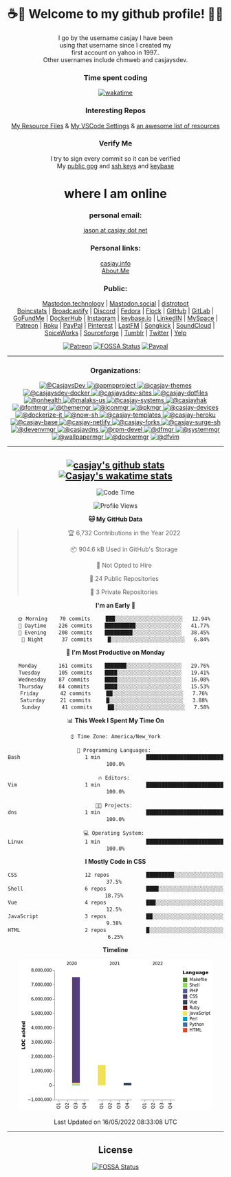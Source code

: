<div align="center">  
  
# <strong> ☕👋 Welcome to my github profile! 👋🚀 </strong>  
  
I go by the username casjay I have been  
using that username since I created my  
first account on yahoo in 1997..  
Other usernames include chmweb and casjaysdev.  

### <strong> Time spent coding </strong>  
[![wakatime](https://wakatime.com/badge/user/6d243b33-70c8-4cb8-be81-5e60f2da8818.svg)](https://wakatime.com/@6d243b33-70c8-4cb8-be81-5e60f2da8818)
  
### <strong> Interesting Repos </strong>  
[My Resource Files](https://github.com/casjay/resources) & 
[My VSCode Settings](https://github.com/casjay/vs-code) & 
[an awesome list of resources](https://github.com/casjay/awesome)
  
### <strong> Verify Me </strong>
I try to sign every commit so it can be verified  
My [public gpg](https://github.com/casjay/public/raw/main/jason.asc) and 
[ssh keys](https://github.com/casjay/public/raw/main/ssh_id.pub) and 
[keybase](https://keybase.io/casjay)  
  
# <strong> where I am online </strong>  
  
### <strong> personal email: </strong>  
[jason at casjay dot net](mailto:jason@casjay.net)  

### <strong> Personal links: </strong>  
[casjay.info](http://casjay.info)  
[About.Me](https://about.me/casjay)  
  
### <strong> Public: </strong>  
<a rel="me" href="https://mastodon.technology/@casjay">Mastodon.technology</a> | 
<a rel="me" href="https://mastodon.social/@casjay">Mastodon.social</a> | 
<a rel="me" href="https://distrotoot.com/@casjay">distrotoot</a>  
[Boincstats](https://boincstats.com/en/page/profile/user/34665/) | 
[Broadcastify](http://www.radioreference.com/apps/user/?uid=184850) | 
[Discord](https://discord.gg/z2wS84v) | 
[Fedora](https://copr.fedorainfracloud.org/coprs/casjay) | 
[Flock](http://casjay.flock.com) | 
[GitHub](http://github.com/casjay) | 
[GitLab](http://gitlab.com/casjay) | 
[GoFundMe](https://www.gofundme.com/casjay) | 
[DockerHub](https://hub.docker.com/r/casjay/) | 
[Instagram](https://www.instagram.com/casjay/) | 
[keybase.io](http://keybase.io/casjay) | 
[LinkedIN](http://linkedin.com/in/casjay) | 
[MySpace](https://myspace.com/casjay) | 
[Patreon](https://www.patreon.com/casjay) | 
[Roku](https://my.roku.com/add/casjaysdev) | 
[PayPal](https://paypal.me/casjaysdev) | 
[Pinterest](https://www.pinterest.com/casjaysdev) | 
[LastFM](https://www.last.fm/user/Casjay) | 
[Songkick](https://www.songkick.com/users/casjay) | 
[SoundCloud](https://soundcloud.com/casjay) | 
[SpiceWorks](https://community.spiceworks.com/people/casjay) | 
[Sourceforge](https://sourceforge.net/u/chmweb/profile/) | 
[Tumblr](https://casjay.tumblr.com) | 
[Twitter](https://twitter.com/casjay) | 
[Yelp](https://www.yelp.com/user_details?userid=vSxaZZdqte5WhkOlsPqReQ)  
  
[![Patreon](https://img.shields.io/badge/patreon-donate-orange.svg)](https://www.patreon.com/casjay) 
[![FOSSA Status](https://app.fossa.com/api/projects/git%2Bgithub.com%2Fcasjay%2Fcasjay.svg?type=shield)](https://app.fossa.com/projects/git%2Bgithub.com%2Fcasjay%2Fcasjay?ref=badge_shield) 
[![Paypal](https://img.shields.io/badge/Donate-PayPal-green.svg)](https://www.paypal.me/casjaysdev) 
    
---
### <strong> Organizations: </strong>  
[ ![@CasjaysDev](https://avatars.githubusercontent.com/u/20425123?s=64&v=4) ](https://github.com/CasjaysDev) 
[ ![@apmpproject](https://avatars.githubusercontent.com/u/43100239?s=64&v=4) ](https://github.com/apmpproject) 
[ ![@casjay-themes](https://avatars.githubusercontent.com/u/43266386?s=64&v=4) ](https://github.com/casjay-themes) 
[ ![@casjaysdev-docker](https://avatars.githubusercontent.com/u/43872460?s=64&v=4) ](https://github.com/casjaysdev-docker) 
[ ![@casjaysdev-sites](https://avatars.githubusercontent.com/u/46037693?s=64&v=4) ](https://github.com/casjaysdev-sites) 
[ ![@casjay-dotfiles](https://avatars.githubusercontent.com/u/46251966?s=64&v=4) ](https://github.com/casjay-dotfiles) 
[ ![@onhealth](https://avatars.githubusercontent.com/u/51725165?s=64&v=4) ](https://github.com/onhealth) 
[ ![@malaks-us](https://avatars.githubusercontent.com/u/52330029?s=64&v=4) ](https://github.com/malaks-us) 
[ ![@casjay-systems](https://avatars.githubusercontent.com/u/57676374?s=64&v=4) ](https://github.com/casjay-systems) 
[ ![@casjayhak](https://avatars.githubusercontent.com/u/58369351?s=64&v=4) ](https://github.com/casjayhak) 
[ ![@fontmgr](https://avatars.githubusercontent.com/u/59543287?s=64&v=4) ](https://github.com/fontmgr) 
[ ![@thememgr](https://avatars.githubusercontent.com/u/59550899?s=64&v=4) ](https://github.com/thememgr) 
[ ![@iconmgr](https://avatars.githubusercontent.com/u/59550989?s=64&v=4) ](https://github.com/iconmgr) 
[ ![@pkmgr](https://avatars.githubusercontent.com/u/59585618?s=64&v=4) ](https://github.com/pkmgr) 
[ ![@casjay-devices](https://avatars.githubusercontent.com/u/61310623?s=64&v=4) ](https://github.com/casjay-devices) 
[ ![@dockerize-it](https://avatars.githubusercontent.com/u/61954707?s=64&v=4) ](https://github.com/dockerize-it) 
[ ![@now-sh](https://avatars.githubusercontent.com/u/62222612?s=64&v=4) ](https://github.com/now-sh) 
[ ![@casjay-templates](https://avatars.githubusercontent.com/u/62282596?s=64&v=4) ](https://github.com/casjay-templates) 
[ ![@casjay-heroku](https://avatars.githubusercontent.com/u/62525368?s=64&v=4) ](https://github.com/casjay-heroku) 
[ ![@casjay-base](https://avatars.githubusercontent.com/u/68616363?s=64&v=4) ](https://github.com/casjay-base) 
[ ![@casjay-netlify](https://avatars.githubusercontent.com/u/68720283?s=64&v=4) ](https://github.com/casjay-netlify) 
[ ![@casjay-forks](https://avatars.githubusercontent.com/u/68832812?s=64&v=4) ](https://github.com/casjay-forks) 
[ ![@casjay-surge-sh](https://avatars.githubusercontent.com/u/69099894?s=64&v=4) ](https://github.com/casjay-surge-sh) 
[ ![@devenvmgr](https://avatars.githubusercontent.com/u/69414269?s=64&v=4) ](https://github.com/devenvmgr) 
[ ![@casjaydns](https://avatars.githubusercontent.com/u/69495418?s=64&v=4) ](https://github.com/casjaydns) 
[ ![@rpm-devel](https://avatars.githubusercontent.com/u/69617112?s=64&v=4) ](https://github.com/rpm-devel) 
[ ![@dfmgr](https://avatars.githubusercontent.com/u/69711097?s=64&v=4) ](https://github.com/dfmgr) 
[ ![@systemmgr](https://avatars.githubusercontent.com/u/69769925?s=64&v=4) ](https://github.com/systemmgr) 
[ ![@wallpapermgr](https://avatars.githubusercontent.com/u/69895055?s=64&v=4) ](https://github.com/wallpapermgr) 
[ ![@dockermgr](https://avatars.githubusercontent.com/u/70548863?s=64&v=4)](https://github.com/dockermgr) 
[ ![@dfvim](https://avatars.githubusercontent.com/u/94795046?s=200&v=4)](https://github.com/dfvim)  
  
---
[![casjay's github stats](https://github-readme-stats.vercel.app/api/?theme=dracula&show_icons=true&username=casjay)](https://github.com/casjay)  
[![Casjay's wakatime stats](https://github-readme-stats.vercel.app/api/wakatime?theme=dracula&show_icons=true&username=casjay)](https://github.com/casjay)
---
<!--START_SECTION:waka-->
![Code Time](http://img.shields.io/badge/Code%20Time-2%2C899%20hrs%2042%20mins-blue)

![Profile Views](http://img.shields.io/badge/Profile%20Views-4-blue)

**🐱 My GitHub Data** 

> 🏆 6,732 Contributions in the Year 2022
 > 
> 📦 904.6 kB Used in GitHub's Storage 
 > 
> 🚫 Not Opted to Hire
 > 
> 📜 24 Public Repositories 
 > 
> 🔑 3 Private Repositories  
 > 
**I'm an Early 🐤** 

```text
🌞 Morning    70 commits     ███░░░░░░░░░░░░░░░░░░░░░░   12.94% 
🌆 Daytime    226 commits    ██████████░░░░░░░░░░░░░░░   41.77% 
🌃 Evening    208 commits    █████████░░░░░░░░░░░░░░░░   38.45% 
🌙 Night      37 commits     █░░░░░░░░░░░░░░░░░░░░░░░░   6.84%

```
📅 **I'm Most Productive on Monday** 

```text
Monday       161 commits    ███████░░░░░░░░░░░░░░░░░░   29.76% 
Tuesday      105 commits    ████░░░░░░░░░░░░░░░░░░░░░   19.41% 
Wednesday    87 commits     ████░░░░░░░░░░░░░░░░░░░░░   16.08% 
Thursday     84 commits     ████░░░░░░░░░░░░░░░░░░░░░   15.53% 
Friday       42 commits     ██░░░░░░░░░░░░░░░░░░░░░░░   7.76% 
Saturday     21 commits     █░░░░░░░░░░░░░░░░░░░░░░░░   3.88% 
Sunday       41 commits     ██░░░░░░░░░░░░░░░░░░░░░░░   7.58%

```


📊 **This Week I Spent My Time On** 

```text
⌚︎ Time Zone: America/New_York

💬 Programming Languages: 
Bash                     1 min               █████████████████████████   100.0%

🔥 Editors: 
Vim                      1 min               █████████████████████████   100.0%

🐱‍💻 Projects: 
dns                      1 min               █████████████████████████   100.0%

💻 Operating System: 
Linux                    1 min               █████████████████████████   100.0%

```

**I Mostly Code in CSS** 

```text
CSS                      12 repos            █████████░░░░░░░░░░░░░░░░   37.5% 
Shell                    6 repos             ████░░░░░░░░░░░░░░░░░░░░░   18.75% 
Vue                      4 repos             ███░░░░░░░░░░░░░░░░░░░░░░   12.5% 
JavaScript               3 repos             ██░░░░░░░░░░░░░░░░░░░░░░░   9.38% 
HTML                     2 repos             █░░░░░░░░░░░░░░░░░░░░░░░░   6.25%

```


**Timeline**

![Chart not found](https://raw.githubusercontent.com/casjay/casjay/main/charts/bar_graph.png) 


 Last Updated on 16/05/2022 08:33:08 UTC
<!--END_SECTION:waka-->  
---

## License
[![FOSSA Status](https://app.fossa.com/api/projects/git%2Bgithub.com%2Fcasjay%2Fcasjay.svg?type=large)](https://app.fossa.com/projects/git%2Bgithub.com%2Fcasjay%2Fcasjay?ref=badge_large)
</div>  
